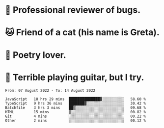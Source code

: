 # 🐛 Professional reviewer of bugs.
# 🐱 Friend of a cat (his name is Greta).
# 📜 Poetry lover.
# 🎸 Terrible playing guitar, but I try.

<!--START_SECTION:waka-->

```text
From: 07 August 2022 - To: 14 August 2022

JavaScript   18 hrs 29 mins  ██████████████▓░░░░░░░░░░   58.60 %
TypeScript   9 hrs 36 mins   ███████▓░░░░░░░░░░░░░░░░░   30.42 %
Batchfile    3 hrs 3 mins    ██▒░░░░░░░░░░░░░░░░░░░░░░   09.68 %
HTML         15 mins         ▒░░░░░░░░░░░░░░░░░░░░░░░░   00.82 %
Git          4 mins          ░░░░░░░░░░░░░░░░░░░░░░░░░   00.22 %
Other        2 mins          ░░░░░░░░░░░░░░░░░░░░░░░░░   00.12 %
```

<!--END_SECTION:waka-->
